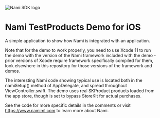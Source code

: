![Nami SDK logo](https://nami-brand.s3.amazonaws.com/images/Nami.SDK.RGB.Color.120x120.png)

# Nami TestProducts Demo for iOS

A simple application to show how Nami is integrated with an application.

Note that for the demo to work properly, you need to use Xcode 11 to run the demo with the version of the Nami framework included with the demo - prior versions of Xcode require framework specifically compiled for them, look elsewhere in this repository for those versions of the framework and demos.

The interesting Nami code showing typical use is located both in the namiSetup() method of AppDelegate, and spread throughout ViewController.swift.  The demo uses real SKProduct products loaded from the app store, though is set to bypass StoreKit for actual purchases.

See the code for more specific details in the comments or visit https://www.namiml.com to learn more about Nami.
